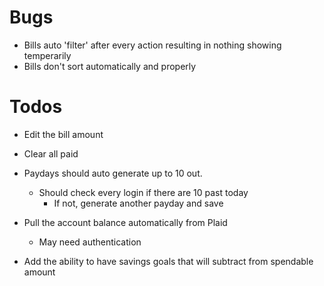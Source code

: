 # Bugs

- Bills auto 'filter' after every action resulting in nothing showing temperarily
- Bills don't sort automatically and properly

# Todos

- Edit the bill amount
- Clear all paid
- Paydays should auto generate up to 10 out.

  - Should check every login if there are 10 past today
    - If not, generate another payday and save

- Pull the account balance automatically from Plaid

  - May need authentication

- Add the ability to have savings goals that will subtract from spendable amount
